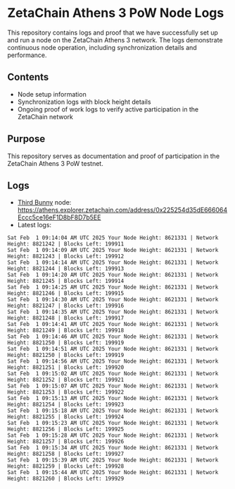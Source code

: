 # ZetaChain Athens 3 PoW Node Logs
This repository contains logs and proof that we have successfully set up and run a node on the ZetaChain Athens 3 network. The logs demonstrate continuous node operation, including synchronization details and performance.

## Contents
- Node setup information
- Synchronization logs with block height details
- Ongoing proof of work logs to verify active participation in the ZetaChain network

## Purpose
This repository serves as documentation and proof of participation in the ZetaChain Athens 3 PoW testnet.

## Logs

- [Third Bunny](https://thirdbunny.xyz/) node: https://athens.explorer.zetachain.com/address/0x225254d35dE666064Eccc5ce16eF1D8bF8D7b5EE
- Latest logs:
```
Sat Feb  1 09:14:04 AM UTC 2025 Your Node Height: 8621331 | Network Height: 8821242 | Blocks Left: 199911
Sat Feb  1 09:14:09 AM UTC 2025 Your Node Height: 8621331 | Network Height: 8821243 | Blocks Left: 199912
Sat Feb  1 09:14:14 AM UTC 2025 Your Node Height: 8621331 | Network Height: 8821244 | Blocks Left: 199913
Sat Feb  1 09:14:20 AM UTC 2025 Your Node Height: 8621331 | Network Height: 8821245 | Blocks Left: 199914
Sat Feb  1 09:14:25 AM UTC 2025 Your Node Height: 8621331 | Network Height: 8821246 | Blocks Left: 199915
Sat Feb  1 09:14:30 AM UTC 2025 Your Node Height: 8621331 | Network Height: 8821247 | Blocks Left: 199916
Sat Feb  1 09:14:35 AM UTC 2025 Your Node Height: 8621331 | Network Height: 8821248 | Blocks Left: 199917
Sat Feb  1 09:14:41 AM UTC 2025 Your Node Height: 8621331 | Network Height: 8821249 | Blocks Left: 199918
Sat Feb  1 09:14:46 AM UTC 2025 Your Node Height: 8621331 | Network Height: 8821250 | Blocks Left: 199919
Sat Feb  1 09:14:51 AM UTC 2025 Your Node Height: 8621331 | Network Height: 8821250 | Blocks Left: 199919
Sat Feb  1 09:14:56 AM UTC 2025 Your Node Height: 8621331 | Network Height: 8821251 | Blocks Left: 199920
Sat Feb  1 09:15:02 AM UTC 2025 Your Node Height: 8621331 | Network Height: 8821252 | Blocks Left: 199921
Sat Feb  1 09:15:07 AM UTC 2025 Your Node Height: 8621331 | Network Height: 8821253 | Blocks Left: 199922
Sat Feb  1 09:15:13 AM UTC 2025 Your Node Height: 8621331 | Network Height: 8821254 | Blocks Left: 199923
Sat Feb  1 09:15:18 AM UTC 2025 Your Node Height: 8621331 | Network Height: 8821255 | Blocks Left: 199924
Sat Feb  1 09:15:23 AM UTC 2025 Your Node Height: 8621331 | Network Height: 8821256 | Blocks Left: 199925
Sat Feb  1 09:15:28 AM UTC 2025 Your Node Height: 8621331 | Network Height: 8821257 | Blocks Left: 199926
Sat Feb  1 09:15:34 AM UTC 2025 Your Node Height: 8621331 | Network Height: 8821258 | Blocks Left: 199927
Sat Feb  1 09:15:39 AM UTC 2025 Your Node Height: 8621331 | Network Height: 8821259 | Blocks Left: 199928
Sat Feb  1 09:15:44 AM UTC 2025 Your Node Height: 8621331 | Network Height: 8821260 | Blocks Left: 199929
```
